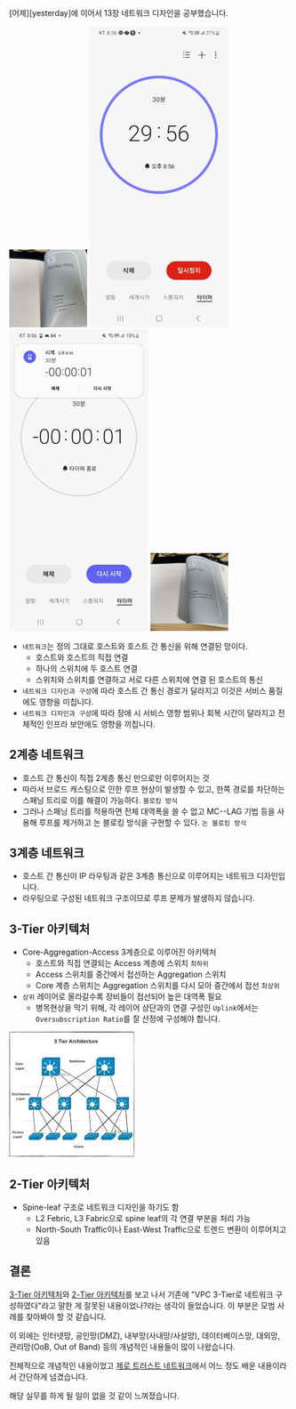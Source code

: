 [어제][yesterday]에 이어서 13장 네트워크 디자인을 공부했습니다.

<img alt="시작 페이지"
    src="./2024-02-16_회고_0.jpg"
    style="width: 140px;" />
<img alt="시작 시간"
    src="./2024-02-16_회고_1.jpg"
    style="width: 250px;" />
<img alt="종료 시간"
    src="./2024-02-16_회고_2.jpg"
    style="width: 250px;" />
<img alt="끝 페이지"
    src="./2024-02-16_회고_3.jpg"
    style="width: 140px;" />

- `네트워크`는 정의 그대로 호스트와 호스트 간 통신을 위해 연결된 망이다.
    - 호스트와 호스트의 직접 연결
    - 하나의 스위치에 두 호스트 연결
    - 스위치와 스위치를 연결하고 서로 다른 스위치에 연결 된 호스트의 통신
- `네트워크 디자인과 구성`에 따라 호스트 간 통신 경로가 달라지고 이것은 서비스 품질에도 영향을 미칩니다.
- `네트워크 디자인과 구성`에 따라 장애 시 서비스 영향 범위나 회복 시간이 달라지고 전체적인 인프라 보안에도 영향을 끼칩니다.

## 2계층 네트워크

- 호스트 간 통신이 직접 2계층 통신 만으로만 이루어지는 것
- 따라서 브로드 캐스팅으로 인한 루프 현상이 발생할 수 있고, 한쪽 경로를 차단하는 스패닝 트리로 이를 해결이 가능하다. `블로킹 방식`
- 그러나 스패닝 트리를 적용하면 전체 대역폭을 쓸 수 없고 MC--LAG 기법 등을 사용해 루프를 제거하고 논 블로킹 방식을 구현할 수 있다. `논 블로킹 방식`

## 3계층 네트워크

- 호스트 간 통신이 IP 라우팅과 같은 3계층 통신으로 이루어지는 네트워크 디자인입니다.
- 라우팅으로 구성된 네트워크 구조이므로 루프 문제가 발생하지 않습니다.

## 3-Tier 아키텍처

- Core-Aggregation-Access 3계층으로 이루어진 아키텍처
    - 호스트와 직접 연결되는 Access 계층에 스위치 `최하위`
    - Access 스위치를 중간에서 접선하는 Aggregation 스위치
    - Core 계층 스위치는 Aggregation 스위치를 다시 모아 중간에서 접선 `최상위`
- `상위` 레이어로 올라갈수록 장비들이 접선되어 높은 대역폭 필요
    - 병목현상을 막기 위해, 각 레이어 상단과의 연결 구성인 `Uplink`에서는 `Oversubscription Ratio`를 잘 산정에 구성해야 합니다.

![alt text](./2024-02-16_회고_4.jpg)

## 2-Tier 아키텍처

- Spine-leaf 구조로 네트워크 디자인을 하기도 함
    - L2 Febric, L3 Fabric으로 spine leaf의 각 연결 부분을 처리 가능
    - North-South Traffic이나 East-West Traffic으로 트렌드 변환이 이루어지고 있음

## 결론

[3-Tier 아키텍처](./2024-02-16_[13장]%20네트워크%20디자인.md#3-Tier아키텍처)와 [2-Tier 아키텍처](./2024-02-16_[13장]%20네트워크%20디자인.md#2-Tier아키텍처)를 보고 나서 기존에 "VPC 3-Tier로 네트워크 구성하였다"라고 말한 게 잘못된 내용이었나?라는 생각이 들었습니다. 이 부분은 모범 사례를 찾아봐야 할 것 같습니다.

이 외에는 인터넷망, 공인망(DMZ), 내부망(사내망/사설망), 데이터베이스망, 대외망, 관리망(OoB, Out of Band) 등의 개념적인 내용들이 많이 나왔습니다.

전체적으로 개념적인 내용이었고 [제로 트러스트 네트워크](https://www.aladin.co.kr/m/mproduct.aspx?ItemId=298090378)에서 어느 정도 배운 내용이라서 간단하게 넘겼습니다.

해당 실무를 하게 될 일이 없을 것 같이 느껴졌습니다.
